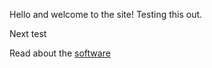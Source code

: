 Hello and welcome to the site!
Testing this out. 

Next test

Read about the [software](software.md)